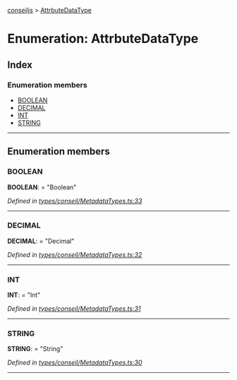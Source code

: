 [conseiljs](../README.md) > [AttrbuteDataType](../enums/attrbutedatatype.md)

# Enumeration: AttrbuteDataType

## Index

### Enumeration members

* [BOOLEAN](attrbutedatatype.md#boolean)
* [DECIMAL](attrbutedatatype.md#decimal)
* [INT](attrbutedatatype.md#int)
* [STRING](attrbutedatatype.md#string)

---

## Enumeration members

<a id="boolean"></a>

###  BOOLEAN

**BOOLEAN**:  = "Boolean"

*Defined in [types/conseil/MetadataTypes.ts:33](https://github.com/Cryptonomic/ConseilJS/blob/2dbb08e/src/types/conseil/MetadataTypes.ts#L33)*

___
<a id="decimal"></a>

###  DECIMAL

**DECIMAL**:  = "Decimal"

*Defined in [types/conseil/MetadataTypes.ts:32](https://github.com/Cryptonomic/ConseilJS/blob/2dbb08e/src/types/conseil/MetadataTypes.ts#L32)*

___
<a id="int"></a>

###  INT

**INT**:  = "Int"

*Defined in [types/conseil/MetadataTypes.ts:31](https://github.com/Cryptonomic/ConseilJS/blob/2dbb08e/src/types/conseil/MetadataTypes.ts#L31)*

___
<a id="string"></a>

###  STRING

**STRING**:  = "String"

*Defined in [types/conseil/MetadataTypes.ts:30](https://github.com/Cryptonomic/ConseilJS/blob/2dbb08e/src/types/conseil/MetadataTypes.ts#L30)*

___

